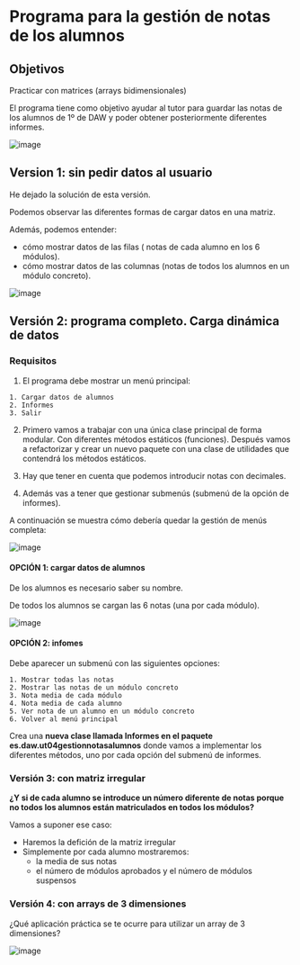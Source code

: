 # Programa para la gestión de notas de los alumnos

## Objetivos

Practicar con matrices (arrays bidimensionales)

El programa tiene como objetivo ayudar al tutor para guardar las notas de los alumnos de 1º de DAW y poder obtener posteriormente diferentes informes.

![image](https://github.com/profeMelola/Programacion-04-2023-24/assets/91023374/4fc45a79-cd04-4644-905a-9960cdf4939a)


## Version 1: sin pedir datos al usuario

He dejado la solución de esta versión.

Podemos observar las diferentes formas de cargar datos en una matriz.

Además, podemos entender:
- cómo mostrar datos de las filas ( notas de cada alumno en los 6 módulos).
- cómo mostrar datos de las columnas (notas de todos los alumnos en un módulo concreto).

![image](https://github.com/profeMelola/Programacion-04-2023-24/assets/91023374/0a28290e-d9ed-4039-8d1b-bde018641e77)


## Versión 2: programa completo. Carga dinámica de datos

### Requisitos

1. El programa debe mostrar un menú principal:

```
1. Cargar datos de alumnos
2. Informes
3. Salir
```

2. Primero vamos a trabajar con una única clase principal de forma modular. Con diferentes métodos estáticos (funciones). Después vamos a refactorizar y crear un nuevo paquete con una clase de utilidades que contendrá los métodos estáticos.

3. Hay que tener en cuenta que podemos introducir notas con decimales.

4. Además vas a tener que gestionar submenús (submenú de la opción de informes).

A continuación se muestra cómo debería quedar la gestión de menús completa:

![image](https://github.com/profeMelola/Programacion-04-2023-24/assets/91023374/70e8d05d-dbca-44f6-9993-7366c46ef641)

#### OPCIÓN 1: cargar datos de alumnos

De los alumnos es necesario saber su nombre.

De todos los alumnos se cargan las 6 notas (una por cada módulo).

![image](https://github.com/profeMelola/Programacion-04-2023-24/assets/91023374/9e649266-ebdf-4490-9218-8b13734049c1)


#### OPCIÓN 2: infomes

Debe aparecer un submenú con las siguientes opciones:

```
1. Mostrar todas las notas
2. Mostrar las notas de un módulo concreto
3. Nota media de cada módulo
4. Nota media de cada alumno
5. Ver nota de un alumno en un módulo concreto
6. Volver al menú principal

```
Crea una **nueva clase llamada Informes en el paquete es.daw.ut04gestionnotasalumnos** donde vamos a implementar los diferentes métodos, uno por cada opción del submenú de informes.

### Versión 3: con matriz irregular

**¿Y si de cada alumno se introduce un número diferente de notas porque no todos los alumnos están matriculados en todos los módulos?**

Vamos a suponer ese caso:
- Haremos la defición de la matriz irregular
- Simplemente por cada alumno mostraremos:
  - la media de sus notas
  - el número de módulos aprobados y el número de módulos suspensos



### Versión 4: con arrays de 3 dimensiones

¿Qué aplicación práctica se te ocurre para utilizar un array de 3 dimensiones?

![image](https://github.com/profeMelola/Programacion-04-2023-24/assets/91023374/0e31c61d-8918-4e7b-93c7-5ad4e4378592)





